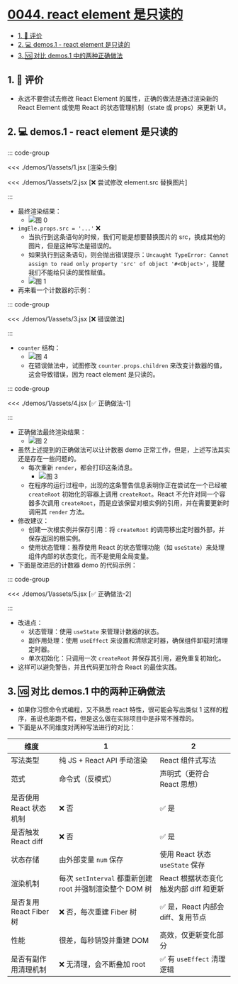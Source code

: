 # [0044. react element 是只读的](https://github.com/tnotesjs/TNotes.react/tree/main/notes/0044.%20react%20element%20%E6%98%AF%E5%8F%AA%E8%AF%BB%E7%9A%84)

<!-- region:toc -->

- [1. 🫧 评价](#1--评价)
- [2. 💻 demos.1 - react element 是只读的](#2--demos1---react-element-是只读的)
- [3. 🆚 对比 demos.1 中的两种正确做法](#3--对比-demos1-中的两种正确做法)

<!-- endregion:toc -->

## 1. 🫧 评价

- 永远不要尝试去修改 React Element 的属性，正确的做法是通过渲染新的 React Element 或使用 React 的状态管理机制（state 或 props）来更新 UI。

## 2. 💻 demos.1 - react element 是只读的

::: code-group

<<< ./demos/1/assets/1.jsx [渲染头像]

<<< ./demos/1/assets/2.jsx [❌ 尝试修改 element.src 替换图片]

:::

- 最终渲染结果：
  - ![图 0](https://cdn.jsdelivr.net/gh/tnotesjs/imgs@main/2025-06-24-09-58-39.png)
- `imgEle.props.src = '...'` ❌
  - 当执行到这条语句的时候，我们可能是想要替换图片的 src，换成其他的图片，但是这种写法是错误的。
  - 如果执行到这条语句，则会抛出错误提示：`Uncaught TypeError: Cannot assign to read only property 'src' of object '#<Object>'`，提醒我们不能给只读的属性赋值。
  - ![图 1](https://cdn.jsdelivr.net/gh/tnotesjs/imgs@main/2025-06-24-09-58-47.png)
- 再来看一个计数器的示例：

::: code-group

<<< ./demos/1/assets/3.jsx [❌ 错误做法]

:::

- `counter` 结构：
  - ![图 4](https://cdn.jsdelivr.net/gh/tnotesjs/imgs@main/2025-06-24-10-04-05.png)
  - 在错误做法中，试图修改 `counter.props.children` 来改变计数器的值，这会导致错误，因为 react element 是只读的。

::: code-group

<<< ./demos/1/assets/4.jsx [✅ 正确做法-1]

:::

- 正确做法最终渲染结果：
  - ![图 2](https://cdn.jsdelivr.net/gh/tnotesjs/imgs@main/2025-06-24-09-59-01.png)
- 虽然上述提到的正确做法可以让计数器 demo 正常工作，但是，上述写法其实还是存在一些问题的。
  - 每次重新 `render`，都会打印这条消息。
    - ![图 3](https://cdn.jsdelivr.net/gh/tnotesjs/imgs@main/2025-06-24-09-59-15.png)
  - 在程序的运行过程中，出现的这条警告信息表明你正在尝试在一个已经被 `createRoot` 初始化的容器上调用 `createRoot`。React 不允许对同一个容器多次调用 `createRoot`，而是应该保留对根实例的引用，并在需要更新时调用其 `render` 方法。
- 修改建议：
  - 创建一次根实例并保存引用：将 `createRoot` 的调用移出定时器外部，并保存返回的根实例。
  - 使用状态管理：推荐使用 React 的状态管理功能（如 `useState`）来处理组件内部的状态变化，而不是使用全局变量。
- 下面是改进后的计数器 demo 的代码示例：

::: code-group

<<< ./demos/1/assets/5.jsx [✅ 正确做法-2]

:::

- 改进点：
  - 状态管理：使用 `useState` 来管理计数器的状态。
  - 副作用处理：使用 `useEffect` 来设置和清除定时器，确保组件卸载时清理定时器。
  - 单次初始化：只调用一次 `createRoot` 并保存其引用，避免重复初始化。
- 这样可以避免警告，并且代码更加符合 React 的最佳实践。

## 3. 🆚 对比 demos.1 中的两种正确做法

- 如果你习惯命令式编程，又不熟悉 react 特性，很可能会写出类似 1 这样的程序，虽说也能跑不假，但是这么做在实际项目中是非常不推荐的。
- 下面是从不同维度对两种写法进行的对比：

| 维度 | 1 | 2 |
| --- | --- | --- |
| 写法类型 | 纯 JS + React API 手动渲染 | React 组件式写法 |
| 范式 | 命令式（反模式） | 声明式（更符合 React 思想） |
| 是否使用 React 状态机制 | ❌ 否 | ✅ 是 |
| 是否触发 React diff | ❌ 否 | ✅ 是 |
| 状态存储 | 由外部变量 `num` 保存 | 使用 React 状态 `useState` 保存 |
| 渲染机制 | 每次 `setInterval` 都重新创建 root 并强制渲染整个 DOM 树 | React 根据状态变化触发内部 diff 和更新 |
| 是否复用 React Fiber 树 | ❌ 否，每次重建 Fiber 树 | ✅ 是，React 内部会 diff、复用节点 |
| 性能 | 很差，每秒销毁并重建 DOM | 高效，仅更新变化部分 |
| 是否有副作用清理机制 | ❌ 无清理，会不断叠加 root | ✅ 有 `useEffect` 清理逻辑 |
